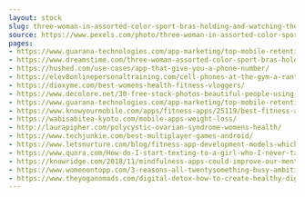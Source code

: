 ```yaml
---
layout: stock
slug: three-woman-in-assorted-color-sport-bras-holding-and-watching-their-smartphones-905336
source: https://www.pexels.com/photo/three-woman-in-assorted-color-sport-bras-holding-and-watching-their-smartphones-905336/
pages:
- https://www.guarana-technologies.com/app-marketing/top-mobile-retention-strategies/
- https://www.dreamstime.com/three-woman-assorted-color-sport-bras-holding-watching-their-smartphones-public-domain-image-free-111170117
- https://hushed.com/use-cases/app-that-give-you-a-phone-number/
- https://elev8onlinepersonaltraining.com/cell-phones-at-the-gym-a-rant/
- https://dioxyme.com/best-womens-health-fitness-vloggers/
- https://www.decolore.net/30-free-stock-photos-beautiful-people-using-smartphone/
- https://www.guarana-technologies.com/app-marketing/top-mobile-retention-strategies/attachment/beautiful-blonde-brick-wall-905336/
- https://www.knowyourmobile.com/apps/fitness-apps/25119/best-fitness-apps-5-apps-you-100-need-your-life
- https://wabisabitea-kyoto.com/mobile-apps-weight-loss/
- http://laurapipher.com/polycystic-ovarian-syndrome-womens-health/
- https://www.techjunkie.com/best-multiplayer-games-android/
- https://www.letsnurture.com/blog/fitness-app-development-models-which-are-thriving-in-app-market.html
- https://www.quora.com/How-do-I-start-texting-to-a-girl-who-I-never-talk-to-before
- https://knowridge.com/2018/11/mindfulness-apps-could-improve-our-mental-health/
- https://www.womenontopp.com/3-reasons-all-twentysomething-busy-ambitious-women-should-be-thanking-online-dating-2/
- https://www.theyoganomads.com/digital-detox-how-to-create-healthy-digital-habits-boundaries/
---
```

